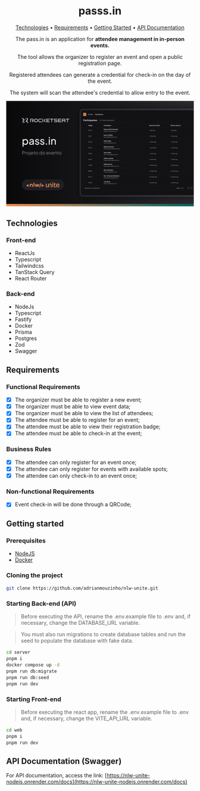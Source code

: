 <h1 align="center" style="font-weight: bold;">passs.in</h1>

<p align="center">
  <a href="#technologies">Technologies</a> • 
  <a href="#requirements">Requirements</a> • 
  <a href="#started">Getting Started</a> • 
  <a href="#documentation">API Documentation</a>
</p>

<p align="center">The pass.in is an application for <b>attendee management in in-person events.</b></p>

<p align="center">The tool allows the organizer to register an event and open a public registration page.</p>

<p align="center">Registered attendees can generate a credential for check-in on the day of the event.</p>

<p align="center">The system will scan the attendee's credential to allow entry to the event.</p>

<div align="center">
  <img src=".github/thumbnail.png" alt="Thumbnail do projeto no figma"/>
</div>

<h2 id="technologies">Technologies</h2>

<h3>Front-end</h3>

- ReactJs
- Typescript
- Tailwindcss
- TanStack Query
- React Router


<h3>Back-end</h3>

- NodeJs
- Typescript
- Fastify
- Docker
- Prisma
- Postgres
- Zod
- Swagger

<h2 id="requirements">Requirements</h2>

### Functional Requirements

- [x] The organizer must be able to register a new event;
- [x] The organizer must be able to view event data;
- [x] The organizer must be able to view the list of attendees;
- [x] The attendee must be able to register for an event;
- [x] The attendee must be able to view their registration badge;
- [x] The attendee must be able to check-in at the event;

### Business Rules

- [x] The attendee can only register for an event once;
- [x] The attendee can only register for events with available spots;
- [x] The attendee can only check-in to an event once;

### Non-functional Requirements

- [x] Event check-in will be done through a QRCode;

<h2 id="started">Getting started</h2>

<h3>Prerequisites</h3>

- [NodeJS](https://nodejs.org/en)
- [Docker](https://www.docker.com/)

<h3>Cloning the project</h3>

```bash
git clone https://github.com/adrianmouzinho/nlw-unite.git
```

<h3>Starting Back-end (API)</h3>

> Before executing the API, rename the .env.example file to .env and, if necessary, change the DATABASE_URL variable.

> You must also run migrations to create database tables and run the seed to populate the database with fake data.

```sh
cd server
pnpm i
docker compose up -d
pnpm run db:migrate
pnpm run db:seed
pnpm run dev
```

<h3>Starting Front-end</h3>

> Before executing the react app, rename the .env.example file to .env and, if necessary, change the VITE_API_URL variable.

```sh
cd web
pnpm i
pnpm run dev
```

<h2 id="documentation">API Documentation (Swagger)</h2>

For API documentation, access the link: [https://nlw-unite-nodejs.onrender.com/docs](https://nlw-unite-nodejs.onrender.com/docs)
